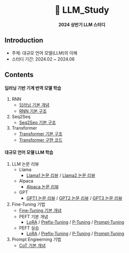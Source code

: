 <h1 align="center"> 💬 LLM_Study </h1>
<h4 align="center"> 2024 상반기 LLM 스터디 </h4>

## Introduction
* 주제: 대규모 언어 모델(LLM)의 이해 
* 스터디 기간: 2024.02 ~ 2024.06

## Contents
#### 딥러닝 기반 기계 번역 모델 학습

1. RNN
    - [딥러닝 기본 개념](https://github.com/daunJJ/LLM_Study/blob/main/RNN/DeepLearningBase.md)
    - [RNN 기본 구조](https://github.com/daunJJ/LLM_Study/blob/main/RNN/RNN.md)
2. Seq2Seq 
    - [Seq2Seq 기본 구조](https://github.com/daunJJ/LLM_Study/blob/main/Seq2Seq/Seq2Seq.md)
3. Transformer 
    - [Transformer 기본 구조](https://github.com/daunJJ/LLM_Study/blob/main/Transformer/Transformer.md)
    - [Transformer 구현 코드](https://github.com/daunJJ/LLM_Study/blob/main/Transformer/Transformer_GermantoEnglish_example.ipynb)

#### 대규모 언어 모델 LLM 학습

1. LLM 논문 리뷰
    - Llama
        - [Llama1 논문 리뷰](https://github.com/daunJJ/LLM_Study/blob/main/LLM/Llama1.md) / [Llama2 논문 리뷰](https://github.com/daunJJ/LLM_Study/blob/main/LLM/Llama2.md)
    - Alpaca
        - [Alpaca 논문 리뷰](https://github.com/daunJJ/LLM_Study/blob/main/LLM/Alpaca.md)
    - GPT
        - [GPT1 논문 리뷰](https://github.com/daunJJ/LLM_Study/blob/main/LLM/GPT1.md) / [GPT2 논문 리뷰](https://github.com/daunJJ/LLM_Study/blob/main/LLM/GPT2.md) / [GPT3 논문 리뷰](https://github.com/daunJJ/LLM_Study/blob/main/LLM/GPT3.md)
2. Fine-Tuning 기법
    - [Fine-Tuning 기본 개념](https://github.com/daunJJ/LLM_Study/blob/main/Fine-Tuning/Fine-Tuning.md)
    - PEFT 기본 개념
        - [LoRA](https://github.com/daunJJ/LLM_Study/blob/main/Fine-Tuning/PEFT_LoRA.md) / [Prefix-Tuning](https://github.com/daunJJ/LLM_Study/blob/main/Fine-Tuning/PEFT_Prefix-Tuning.md) / [P-Tuning](https://github.com/daunJJ/LLM_Study/blob/main/Fine-Tuning/PEFT_P-Tuning.md) / [Prompt-Tuning](https://github.com/daunJJ/LLM_Study/blob/main/Fine-Tuning/PEFT_Prompt-Tuning.md)
    - PEFT 실습
        - [LoRA](https://github.com/daunJJ/LLM_Study/blob/main/Fine-Tuning/PEFT_LoRA_token_classification_example.ipynb) / [Prefix-Tuning](https://github.com/daunJJ/LLM_Study/blob/main/Fine-Tuning/PEFT_Prefix-Tuning_sentiment_classification_example.ipynb) / [P-Tuning](https://github.com/daunJJ/LLM_Study/blob/main/Fine-Tuning/PEFT_P-Tuning_semantic_similarity_example.ipynb) / [Prompt-Tuning](https://github.com/daunJJ/LLM_Study/blob/main/Fine-Tuning/PEFT_Prompt-Tuning_casual_language_modeling_example.ipynb)
3. Prompt Engieerning 기법 
    - [CoT 기본 개념](https://github.com/daunJJ/LLM_Study/blob/main/Prompt-Engineering/CoT(Chain-of-Thought).md)

